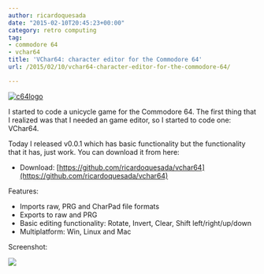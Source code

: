 ```yaml
---
author: ricardoquesada
date: "2015-02-10T20:45:23+00:00"
category: retro computing
tag:
- commodore 64
- vchar64
title: 'VChar64: character editor for the Commodore 64'
url: /2015/02/10/vchar64-character-editor-for-the-commodore-64/

---
```


[![c64logo](/wp-content/uploads/2015/02/c64logo.png)](/wp-content/uploads/2015/02/c64logo.png)

I started to code a unicycle game for the Commodore 64. The first thing that I
realized was that I needed an game editor, so I started to code one: VChar64.

Today I released v0.0.1 which has basic functionality but the functionality that
it has, just work. You can download it from here:

- Download: [https://github.com/ricardoquesada/vchar64](https://github.com/ricardoquesada/vchar64)

Features:

- Imports raw, PRG and CharPad file formats
- Exports to raw and PRG
- Basic editing functionality: Rotate, Invert, Clear, Shift left/right/up/down
- Multiplatform: Win, Linux and Mac

Screenshot:

![](https://camo.githubusercontent.com/70651fab81ecd57b5fc2c8516e1995b2a61ee91f/68747470733a2f2f6c68362e676f6f676c6575736572636f6e74656e742e636f6d2f2d4f69344b516a4359684b592f564e704e476d63566c6e492f41414141414141425163382f4c70336f486857424b736f2f733634302f53637265656e253235323053686f742532353230323031352d30322d3130253235323061742532353230392e31382e31362532353230414d2e706e67)
